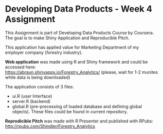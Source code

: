 # Developing Data Products - Week 4 Assignment

This Assignment is part of Developing Data Products Course by Coursera. The goal is to make Shiny Application and Reproducible Pitch.

This application has applied value for Marketing Department of my employer company (forestry industry).

**Web application** was made using R and Shiny framework and could be accessed here:  
https://abraun.shinyapps.io/Forestry_Analytics/
(please, wait for 1-2 munites while data is being downloaded)

The application consists of 3 files: 
- ui.R (user Interface)
- server.R (backend)
- global.R (pre-precessing of loaded database and defining global objects). 
These files could be found in current repository. 

**Reprodicible Pitch** was made with R Presenter and published with RPubs:
http://rpubs.com/Shindler/Forestry_Analytics
